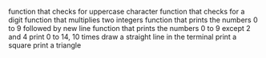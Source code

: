 function that checks for uppercase character
function that checks for a digit
function that multiplies two integers
function that prints the numbers 0 to 9 followed by new line
function that prints the numbers 0 to 9 except 2 and 4
print 0 to 14, 10 times
draw a straight line in the terminal
print a square
print a triangle
